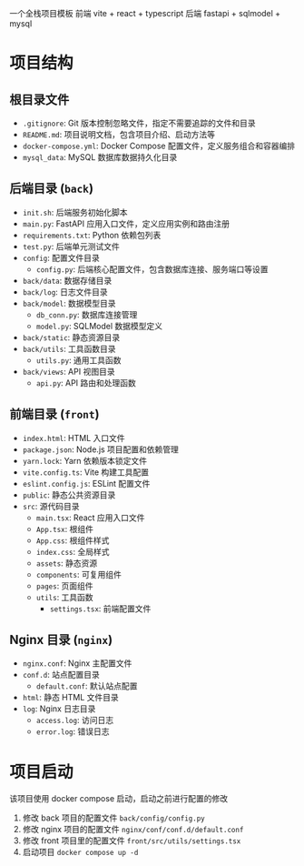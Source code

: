 一个全栈项目模板
前端 vite + react + typescript
后端 fastapi + sqlmodel + mysql

# 项目结构

## 根目录文件

- `.gitignore`: Git 版本控制忽略文件，指定不需要追踪的文件和目录
- `README.md`: 项目说明文档，包含项目介绍、启动方法等
- `docker-compose.yml`: Docker Compose 配置文件，定义服务组合和容器编排
- `mysql_data`: MySQL 数据库数据持久化目录

## 后端目录 (`back`)

- `init.sh`: 后端服务初始化脚本
- `main.py`: FastAPI 应用入口文件，定义应用实例和路由注册
- `requirements.txt`: Python 依赖包列表
- `test.py`: 后端单元测试文件
- `config`: 配置文件目录
  - `config.py`: 后端核心配置文件，包含数据库连接、服务端口等设置
- `back/data`: 数据存储目录
- `back/log`: 日志文件目录
- `back/model`: 数据模型目录
  - `db_conn.py`: 数据库连接管理
  - `model.py`: SQLModel 数据模型定义
- `back/static`: 静态资源目录
- `back/utils`: 工具函数目录
  - `utils.py`: 通用工具函数
- `back/views`: API 视图目录
  - `api.py`: API 路由和处理函数

## 前端目录 (`front`)

- `index.html`: HTML 入口文件
- `package.json`: Node.js 项目配置和依赖管理
- `yarn.lock`: Yarn 依赖版本锁定文件
- `vite.config.ts`: Vite 构建工具配置
- `eslint.config.js`: ESLint 配置文件
- `public`: 静态公共资源目录
- `src`: 源代码目录
  - `main.tsx`: React 应用入口文件
  - `App.tsx`: 根组件
  - `App.css`: 根组件样式
  - `index.css`: 全局样式
  - `assets`: 静态资源
  - `components`: 可复用组件
  - `pages`: 页面组件
  - `utils`: 工具函数
    - `settings.tsx`: 前端配置文件

## Nginx 目录 (`nginx`)

- `nginx.conf`: Nginx 主配置文件
- `conf.d`: 站点配置目录
  - `default.conf`: 默认站点配置
- `html`: 静态 HTML 文件目录
- `log`: Nginx 日志目录
  - `access.log`: 访问日志
  - `error.log`: 错误日志

# 项目启动

该项目使用 docker compose 启动，启动之前进行配置的修改

1. 修改 back 项目的配置文件 `back/config/config.py`
2. 修改 nginx 项目的配置文件 `nginx/conf/conf.d/default.conf`
3. 修改 front 项目里的配置文件 `front/src/utils/settings.tsx`
4. 启动项目 `docker compose up -d`

